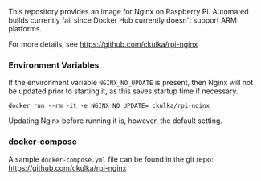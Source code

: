 This repository provides an image for Nginx on Raspberry Pi.
Automated builds currently fail since Docker Hub currently doesn't support ARM platforms.

For more details, see https://github.com/ckulka/rpi-nginx

 
### Environment Variables
If the environment variable ```NGINX_NO_UPDATE``` is present,  then Nginx will not be updated prior to starting it, as this  saves startup time if necessary. 
```
docker run --rm -it -e NGINX_NO_UPDATE= ckulka/rpi-nginx
```
Updating Nginx before running it is, however, the default setting.
 
### docker-compose
A sample ```docker-compose.yml``` file can be found in the git repo: https://github.com/ckulka/rpi-nginx
